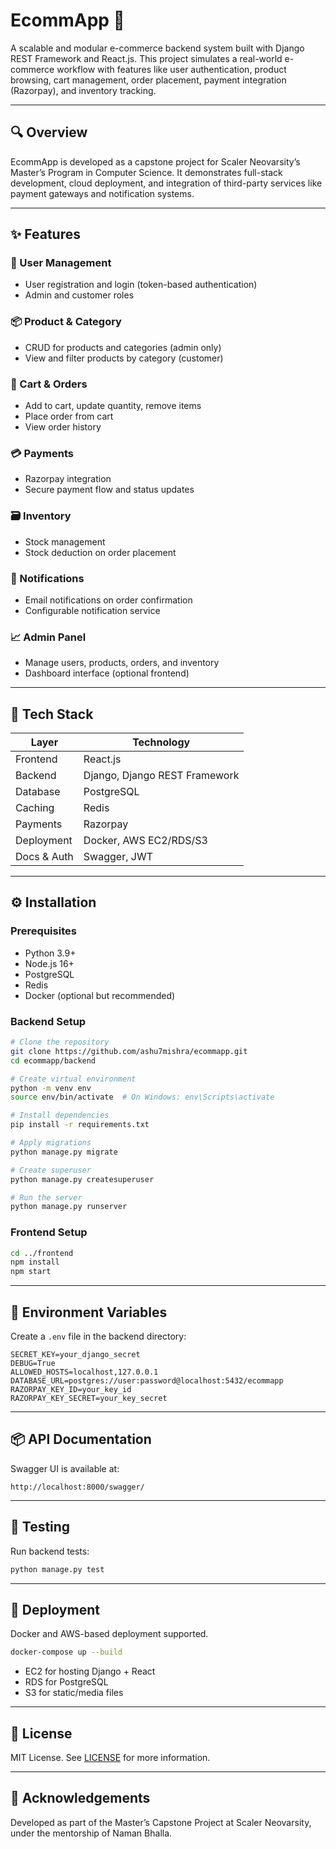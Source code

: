 # EcommApp 🛒

A scalable and modular e-commerce backend system built with Django REST Framework and React.js. This project simulates a real-world e-commerce workflow with features like user authentication, product browsing, cart management, order placement, payment integration (Razorpay), and inventory tracking.

---

## 🔍 Overview

EcommApp is developed as a capstone project for Scaler Neovarsity’s Master’s Program in Computer Science. It demonstrates full-stack development, cloud deployment, and integration of third-party services like payment gateways and notification systems.

---

## ✨ Features

### 🔐 User Management
- User registration and login (token-based authentication)
- Admin and customer roles

### 📦 Product & Category
- CRUD for products and categories (admin only)
- View and filter products by category (customer)

### 🛒 Cart & Orders
- Add to cart, update quantity, remove items
- Place order from cart
- View order history

### 💳 Payments
- Razorpay integration
- Secure payment flow and status updates

### 🗃️ Inventory
- Stock management
- Stock deduction on order placement

### 🔔 Notifications
- Email notifications on order confirmation
- Configurable notification service

### 📈 Admin Panel
- Manage users, products, orders, and inventory
- Dashboard interface (optional frontend)

---

## 🧰 Tech Stack

| Layer       | Technology                  |
|-------------|------------------------------|
| Frontend    | React.js                     |
| Backend     | Django, Django REST Framework|
| Database    | PostgreSQL                   |
| Caching     | Redis                        |
| Payments    | Razorpay                     |
| Deployment  | Docker, AWS EC2/RDS/S3       |
| Docs & Auth | Swagger, JWT                 |

---

## ⚙️ Installation

### Prerequisites
- Python 3.9+
- Node.js 16+
- PostgreSQL
- Redis
- Docker (optional but recommended)

### Backend Setup

```bash
# Clone the repository
git clone https://github.com/ashu7mishra/ecommapp.git
cd ecommapp/backend

# Create virtual environment
python -m venv env
source env/bin/activate  # On Windows: env\Scripts\activate

# Install dependencies
pip install -r requirements.txt

# Apply migrations
python manage.py migrate

# Create superuser
python manage.py createsuperuser

# Run the server
python manage.py runserver
```

### Frontend Setup

```bash
cd ../frontend
npm install
npm start
```

---

## 🔐 Environment Variables

Create a `.env` file in the backend directory:

```env
SECRET_KEY=your_django_secret
DEBUG=True
ALLOWED_HOSTS=localhost,127.0.0.1
DATABASE_URL=postgres://user:password@localhost:5432/ecommapp
RAZORPAY_KEY_ID=your_key_id
RAZORPAY_KEY_SECRET=your_key_secret
```

---

## 📦 API Documentation

Swagger UI is available at:

```
http://localhost:8000/swagger/
```

---

## 🧪 Testing

Run backend tests:

```bash
python manage.py test
```

---

## 🚀 Deployment

Docker and AWS-based deployment supported.

```bash
docker-compose up --build
```

- EC2 for hosting Django + React
- RDS for PostgreSQL
- S3 for static/media files

---

## 📝 License

MIT License. See [LICENSE](LICENSE) for more information.

---

## 🙌 Acknowledgements

Developed as part of the Master’s Capstone Project at Scaler Neovarsity, under the mentorship of Naman Bhalla.

